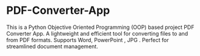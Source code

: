 # PDF-Converter-App
This is a Python Objective Oriented Programming (OOP) based project PDF Converter App. A lightweight and efficient tool for converting files to and from PDF formats. Supports Word, PowerPoint , JPG . Perfect for streamlined document management.
